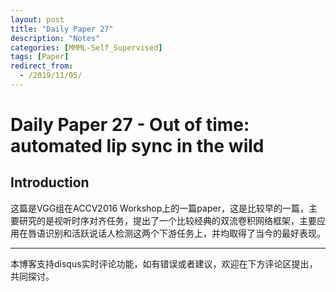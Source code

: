 ```yaml
---
layout: post
title: "Daily Paper 27"
description: "Notes"
categories: [MMML-Self_Supervised]
tags: [Paper]
redirect_from:
  - /2019/11/05/
---
```


# Daily Paper 27 - Out of time: automated lip sync in the wild  

## Introduction  

这篇是VGG组在ACCV2016 Workshop上的一篇paper，这是比较早的一篇，主要研究的是视听时序对齐任务，提出了一个比较经典的双流卷积网络框架，主要应用在唇语识别和活跃说话人检测这两个下游任务上，并均取得了当今的最好表现。  




---
本博客支持disqus实时评论功能，如有错误或者建议，欢迎在下方评论区提出，共同探讨。  
